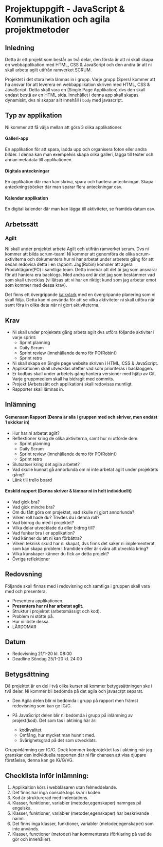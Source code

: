 # Projektuppgift - JavaScript & Kommunikation och agila projektmetoder

## Inledning

Detta är ett projekt som består av två delar, den första är att ni skall skapa en webbapplikation med HTML, CSS & JavaScript och den andra är att ni skall arbeta agilt utifrån ramverket SCRUM.

Projektet i det stora hela lämnas in i grupp. Varje grupp (3pers) kommer att ha ansvar för att leverera en webbapplikation skriven med HTML, CSS & JavaScript. Detta skall vara en (Single Page Applikation) dvs den skall endast bestå av en HTML sida. Innehållet i denna app skall skapas dynamiskt, dvs ni skapar allt innehåll i ```body``` med javascript.

## Typ av applikation
Ni kommer att få välja mellan att göra 3 olika applikationer.

#### Galleri-app
En applikation för att spara, ladda upp och organisera foton eller andra bilder. I denna kan man exempelvis skapa olika galleri, lägga till texter och annan metadata till applikationen.

#### Digitala anteckningar
En applikation där man kan skriva, spara och hantera anteckningar. Skapa anteckningsböcker där man sparar flera anteckningar osv.

#### Kalender applikation
En digital kalender där man kan lägga till aktiviteter, se framtida datum osv.

## Arbetssätt

### Agilt
Ni skall under projektet arbeta Agilt och utifrån ramverket scrum. Dvs ni kommer att bilda scrum-team! Ni kommer att genomföra de olika scrum-aktiviterna och dokumentera hur ni har arbetat under arbetets gång för att sedan redovisa detta i en rapport. Jag(Robin) kommer att agera Produktägare(PO) i samtliga team. Detta innebär att det är jag som ansvarar för att hantera era backlogs. Med andra ord är det jag som bestämmer vad som skall utvecklas (vi låtsas att vi har en riktigt kund som jag arbetar emot som kommer med dessa krav).

Det finns ett övergripande <a href="https://docs.google.com/spreadsheets/d/1BKabTX70S3QYYsJwDyznzxpsGIUEOAe2izlkRCptfZg/edit?usp=sharing" target="_blank">kalkylark</a> med en övergripande planering som ni skall följa. Detta kan ni använda för att se vilka aktiviteter ni skall utföra när samt föra in olika data när ni gjort aktiviteterna.

## Krav 

* Ni skall under projektets gång arbeta agilt dvs utföra följande aktiviter i varje sprint:
  * Sprint planning
  * Daily Scrum
  * Sprint review (innehållande demo för PO(Robin))
  * Sprint retro
* Ni skall skapa en Single page website skriven i HTML, CSS & JavaScript.
* Applikationen skall utvecklas utefter vad som prioriteras i backloggen.
* Er kodbas skall under arbetets gång hantera versioner med hjälp av Git. Varje gruppmedlem skall ha bidragit med commits.
* Projekt (Arbetssätt och applikation) skall redovisas muntligt.
* Rapporter skall lämnas in.

## Inlämning

#### Gemensam Rapport (Denna är alla i gruppen med och skriver, men endast 1 skickar in)
* Hur har ni arbetat agilt?
* Reflektioner kring de olika aktiviterna, samt hur ni utförde dem:
  * Sprint planning
  * Daily Scrum
  * Sprint review (innehållande demo för PO(Robin))
  * Sprint retro
* Slutsatser kring det agila arbetet?
* Vad skulle kunnat gå annorlunda om ni inte arbetat agilt under projektets gång?
* Länk till trello board

#### Enskild rapport (Denna skriver & lämnar ni in helt individuellt)
* Vad gick bra?
* Vad gick mindre bra?
* Om du fått göra om projektet, vad skulle ni gjort annorlunda?
* Vilken roll hade du? Trivdes du i denna roll?
* Vad bidrog du med i projektet?
* Vilka delar utvecklade du eller bidrog till?
* Vad funkar bra i er applikation?
* Vad känner du att ni kan förbättra?
* Vilken teknisk skuld har ni skapat, dvs finns det saker ni implementerat som kan skapa problem i framtiden eller är svåra att utveckla kring?
* Vilka kunskaper känner du fick av detta projekt?
* Övriga reflektioner

### 

## Redovsning

Följande skall finnas med i redovisning och samtliga i gruppen skall vara med och presentera.
* Presentera applikationen.
* **Presentera hur ni har arbetat agilt.**
* Struktur i projektet (arbetsmässigt och kod).
* Problem ni stötte på.
* Hur ni löste dessa.
* LÄRDOMAR

## Datum
* Redovisning 21/1-20 kl. 08:00
* Deadline Söndag 25/1-20 kl. 24:00

## Betygsättning

Då projektet är en del i två olika kurser så kommer betygssättningen ske i två delar. Ni kommer bli bedömda på det agila och javascrpt separat.

* Den Agila delen blir ni bedömda i grupp på rapport men främst redovisning som kan ge IG/G.

* På JavaScript delen blir ni bedömda i grupp på inlämning av projekt(kod). Det som tas i aktining här är: 
  * kodkvalitet
  * Omfång, hur mycket man hunnit med.
  * Svårighetsgrad på det som utvecklats. 
  
Gruppinlämning ger IG/G. Dock kommer kodprojektet tas i aktning när jag granskar den individuella rapporten där ni får chansen att visa djupare förståelse, denna kan ge IG/G/VG.

## Checklista inför inlämning:
1. Applikaition körs i webbläsaren utan felmeddelande.
1. Det finns har inga console.logs kvar i koden.
1. Kod är strukturerad med indentations.
1. Klasser, funktioner, variabler (metoder,egenskaper) namnges på engelska.
1. Klasser, funktioner, variabler (metoder,egenskaper) har beskrivande namn.
1. Det finns inga klasser, funktioner, variabler (metoder,egenskaper) som inte används.
1. Klasser, functioner (metoder) har kommenterats (förklaring på vad de gör och innehåller).
